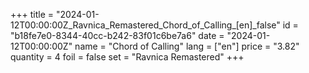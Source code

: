 +++
title = "2024-01-12T00:00:00Z_Ravnica_Remastered_Chord_of_Calling_[en]_false"
id = "b18fe7e0-8344-40cc-b242-83f01c6be7a6"
date = "2024-01-12T00:00:00Z"
name = "Chord of Calling"
lang = ["en"]
price = "3.82"
quantity = 4
foil = false
set = "Ravnica Remastered"
+++
